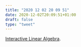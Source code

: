 ```yaml
---
title: "2020 12 02 20 09 51"
date: 2020-12-02T20:09:51+01:00
draft: false
type: "tweet"
---
```

[Interactive Linear Algebra](https://textbooks.math.gatech.edu/ila/index.html).
